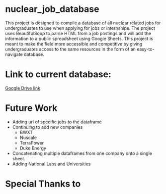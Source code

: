 # nuclear_job_database
This project is designed to compile a database of all nuclear related jobs for undergraduates to use when applying for jobs or internships. The project uses BeautifulSoup to parse HTML from a job postings and will add the information to a public spreadsheet using Google Sheets. This project is meant to make the field more accessible and competitive by giving undergraduates access to the same resources in the form of an easy-to-navigate database. 

# Link to current database:
[Google Drive link](https://docs.google.com/spreadsheets/d/1-1ADPSkO3RNFu-H-JD5RQFV4l6obgiK6/edit?usp=sharing&ouid=114343353415857691307&rtpof=true&sd=true)


# Future Work
* Adding url of specific jobs to the dataframe
* Continuing to add new companies
    * BWXT
    * Nuscale
    * TerraPower
    * Duke Energy
* Concatenating multiple dataframes from one company onto a single sheet. 
* Adding National Labs and Universities

# Special Thanks to

